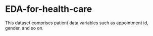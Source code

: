 # EDA-for-health-care
This dataset comprises patient data variables such as appointment id, gender, and so on.
